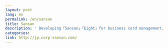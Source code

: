 ```yaml
---
layout: post
lang: en
permalink: /en/sansan
title: Sansan
description: ' Developing「Sansan」「Eight」for business card management. Providing a satellite office「Sansan 神山ラボ」 to support remote staff. '
categories: 
link: http://jp.corp-sansan.com/
---
```

